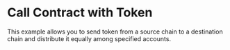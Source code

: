 # Call Contract with Token

This example allows you to send token from a source chain to a destination chain and distribute it equally among specified accounts.